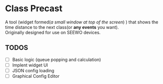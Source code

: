 # Class Precast
A tool (widget formed(_a small window at top of the screen_) )
that shows the time distance to
the next class(or **any events** you want).  
Originally designed for use on SEEWO devices.

## TODOS

- [ ] Basic logic (queue popping and calculation)  
- [ ] Implent widget UI  
- [ ] JSON config loading  
- [ ] Graphical Config Editor  